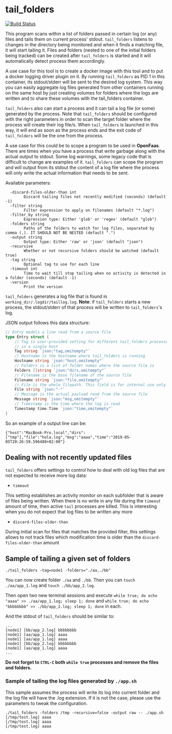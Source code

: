 # tail_folders

[![Build Status](https://travis-ci.org/oscar-martin/tail_folders.svg?branch=master)](https://travis-ci.org/oscar-martin/tail_folders)

This program scans within a list of folders passed in certain log (or any) files and tails them on current process' stdout. `tail_folders` listens to changes in the directory being monitored and when it finds a matching file, it will start tailing it. Files and folders (nested to one of the initial folders being tracked) can be created after `tail_folders` is started and it will automatically detect process them accordingly.

A use case for this tool is to create a docker image with this tool and to put a docker logging driver plugin on it. By running `tail_folders` as PID 1 in this container, its stdout/stderr will be sent to the desired log system. This way you can easily aggregate log files generated from other containers running on the same host by just creating volumes for folders where the logs are written and to share these volumes with the tail_folders container.

`tail_folders` also can start a process and it can tail a log file (or some) generated by the process. Note that `tail_folders` should be configured with the right parameters in order to scan the target folder where the process will create their log file/s. When `tail_folders` is launched in this way, it will end as soon as the process ends and the exit code of `tail_folders` will be the one from the process.

A use case for this could be to scope a program to be used in **OpenFaas**. There are times when you have a process that write garbage along with the actual output to stdout. Some log warnings, some legacy code that is difficult to change are examples of it. `tail_folders` can scope the program and will output from its stdout the content of a log file where the process will only write the actual information that needs to be sent.

Available parameters:

```shell
  -discard-files-older-than int
        Discard tailing files not recently modified (seconds) (default -1)
  -filter string
        Filter expression to apply on filenames (default "*.log")
  -filter_by string
        Expression type: Either 'glob' or 'regex' (default "glob")
  -folders string
        Paths of the folders to watch for log files, separated by comma (,). IT SHOULD NOT BE NESTED (default ".")
  -output string
        Output type: Either 'raw' or 'json' (default "json")
  -recursive
        Whether or not recursive folders should be watched (default true)
  -tag string
        Optional tag to use for each line
  -timeout int
        Time to wait till stop tailing when no activity is detected in a folder (seconds) (default -1)
  -version
        Print the version
```

`tail_folders` generates a log file that is found in `working_dir/.logdir/taillog.log`. **Note**: if `tail_folders` starts a new process, the stdout/stderr of that process will be written to `tail_folders`'s log.

JSON output follows this data structure:

```go
// Entry models a line read from a source file
type Entry struct {
	// Tag is user-provided setting for different tail_folders processes running
	// in a single host
	Tag string `json:"tag,omitempty"`
	// Hostname is the hostname where tail_folders is running
	Hostname string `json:"host,omitempty"`
	// Folders is a list of folder names where the source file is
	Folders []string `json:"dirs,omitempty"`
	// Filename is the base filename of the source file
	Filename string `json:"file,omitempty"`
	// File is the whole filepath. This field is for internal use only
	File string `json:"-"`
	// Message is the actual payload read from the source file
	Message string `json:"msg,omitempty"`
	// Timestamp is the time where the log is read
	Timestamp time.Time `json:"time,omitempty"`
}
```

So an example of a output line can be:

```raw
{"host":"MacBook-Pro.local","dirs":["tmp"],"file":"hola.log","msg":"aaaa","time":"2019-05-05T20:26:59.596488+02:00"}
```

## Dealing with not recently updated files

`tail_folders` offers settings to control how to deal with old log files that are not expected to receive more log data:

- `timeout`

This setting establishes an activity monitor on each subfolder that is aware of files being written. When there is no write in any file during the `timeout` amount of time, then active `tail` processes are killed. This is interesting when you do not expect that log files to be written any more

- `discard-files-older-than`

During initial scan for files that matches the provided filter, this settings allows to not track files which modification time is older than the `discard-files-older-than` amount

## Sample of tailing a given set of folders

```shell
./tail_folders -tag=node1 -folders="./aa,./bb"
```

You can now create folder `./aa` and `./bb`. Then you can `touch ./aa/app_1.log` and `touch ./bb/app_2.log`.

Then open two new terminal sessions and execute `while true; do echo "aaaa" >> ./aa/app_1.log; sleep 1; done` and `while true; do echo "bbbbbbbb" >> ./bb/app_2.log; sleep 1; done` in each.

And the stdout of `tail_folders` should be similar to:

```raw
...
[node1] [bb/app_2.log] bbbbbbbb
[node1] [aa/app_1.log] aaaa
[node1] [aa/app_1.log] aaaa
[node1] [bb/app_2.log] bbbbbbbb
[node1] [aa/app_1.log] aaaa
...
```

**Do not forget to `CTRL-C` both `while true` processes and remove the files and folders.**

### Sample of tailing the log files generated by `./app.sh`

This sample assumes the process will write its log into current folder and the log file will have the .log extension. If it is not the case, please use the parameters to tweak the configuration.

```shell
./tail_folders -folders /tmp -recursive=false -output raw -- ./app.sh
[/tmp/test.log] aaaa
[/tmp/test.log] aaaa
[/tmp/test.log] aaaa
```
